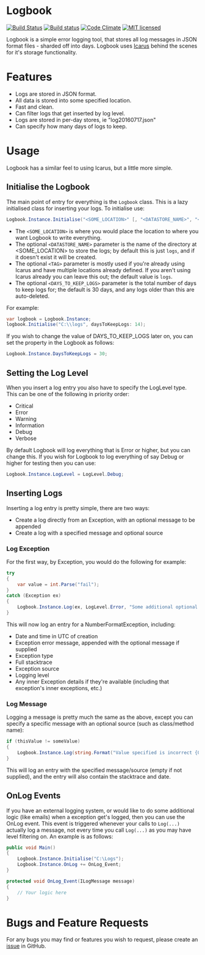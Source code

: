 # Logbook
[![Build Status](https://travis-ci.org/Badgerati/Logbook.svg?branch=master)](https://travis-ci.org/Badgerati/Logbook)
[![Build status](https://ci.appveyor.com/api/projects/status/7bxpopvdgggfqkf8?svg=true)](https://ci.appveyor.com/project/Badgerati/logbook)
[![Code Climate](https://codeclimate.com/github/Badgerati/Logbook/badges/gpa.svg)](https://codeclimate.com/github/Badgerati/Logbook)
[![MIT licensed](https://img.shields.io/badge/license-MIT-blue.svg)](https://raw.githubusercontent.com/Badgerati/Logbook/master/LICENSE.txt)

Logbook is a simple error logging tool, that stores all log messages in JSON format files - sharded off into days. Logbook uses [Icarus](https://github.com/Badgerati/Icarus "Icarus") behind the scenes for it's storage functionality.

# Features
* Logs are stored in JSON format.
* All data is stored into some specified location.
* Fast and clean.
* Can filter logs that get inserted by log level.
* Logs are stored in per-day stores, ie "log20160717.json"
* Can specify how many days of logs to keep.

# Usage
Logbook has a similar feel to using Icarus, but a little more simple.

## Initialise the Logbook
The main point of entry for everything is the `Logbook` class. This is a lazy initialised class for inserting your logs. To initialise use:

```C#
Logbook.Instance.Initialise("<SOME_LOCATION>" [, "<DATASTORE_NAME>", "<TAG>", <DAYS_TO_KEEP_LOGS>]);
```

* The `<SOME_LOCATION>` is where you would place the location to where you want Logbook to write everything.
* The optional `<DATASTORE_NAME>` parameter is the name of the directory at <SOME_LOCATION> to store the logs; by default this is just `logs`, and if it doesn't exist it will be created.
* The optional `<TAG>` parameter is mostly used if you're already using Icarus and have multiple locations already defined. If you aren't using Icarus already you can leave this out; the default value is `logs`.
* The optional `<DAYS_TO_KEEP_LOGS>` parameter is the total number of days to keep logs for; the default is 30 days, and any logs older than this are auto-deleted.

For example:

```C#
var logbook = Logbook.Instance;
logbook.Initialise("C:\\logs", daysToKeepLogs: 14);
```
If you wish to change the value of DAYS_TO_KEEP_LOGS later on, you can set the property in the Logbook as follows:

```C#
Logbook.Instance.DaysToKeepLogs = 30;
```

## Setting the Log Level
When you insert a log entry you also have to specify the LogLevel type. This can be one of the following in priority order:

* Critical
* Error
* Warning
* Information
* Debug
* Verbose

By default Logbook will log everything that is Error or higher, but you can change this. If you wish for Logbook to log everything of say Debug or higher for testing then you can use:

```C#
Logbook.Instance.LogLevel = LogLevel.Debug;
```

## Inserting Logs
Inserting a log entry is pretty simple, there are two ways:

* Create a log directly from an Exception, with an optional message to be appended
* Create a log with a specified message and optional source

### Log Exception
For the first way, by Exception, you would do the following for example:

```C#
try
{
    var value = int.Parse("fail");
}
catch (Exception ex)
{
    Logbook.Instance.Log(ex, LogLevel.Error, "Some additional optional information");
}
```

This will now log an entry for a NumberFormatException, including:

* Date and time in UTC of creation
* Exception error message, appended with the optional message if supplied
* Exception type
* Full stacktrace
* Exception source
* Logging level
* Any inner Exception details if they're available (including that exception's inner exceptions, etc.)

### Log Message
Logging a message is pretty much the same as the above, except you can specify a specific message with an optional source (such as class/method name):

```C#
if (thisValue != someValue)
{
    Logbook.Instance.Log(string.Format("Value specified is incorrect {0}", thisValue), LogLevel.Error, "SomeClass.SomeMethod");
}
```

This will log an entry with the specified message/source (empty if not supplied), and the entry will also contain the stacktrace and date.

## OnLog Events
If you have an external logging system, or would like to do some additional logic (like emails) when a exception get's logged, then you can use the OnLog event. This event is triggered whenever your calls to `Log(...)` actually log a message, not every time you call `Log(...)` as you may have level filtering on. An example is as follows:

```C#
public void Main()
{
    Logbook.Instance.Initialise("C:\Logs");
    Logbook.Instance.OnLog += OnLog_Event;
}

protected void OnLog_Event(ILogMessage message)
{
    // Your logic here
}
```

# Bugs and Feature Requests
For any bugs you may find or features you wish to request, please create an [issue](https://github.com/Badgerati/Logbook/issues "Issues") in GitHub.
